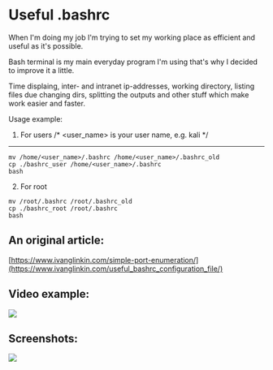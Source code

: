 # Useful .bashrc

When I'm doing my job I'm trying to set my working place as efficient and useful as it's possible. 

Bash terminal is my main everyday program I'm using that's why I decided to improve it a little.

Time displaing, inter- and intranet ip-addresses, working directory, listing files due changing dirs, splitting the outputs and other stuff which make work easier and faster. 

Usage example:
1. For users /* <user_name> is your user name, e.g. kali */
--------------
```
mv /home/<user_name>/.bashrc /home/<user_name>/.bashrc_old
cp ./bashrc_user /home/<user_name>/.bashrc
bash
```
2. For root
```
mv /root/.bashrc /root/.bashrc_old
cp ./bashrc_root /root/.bashrc
bash
```


An original article:
--------------------
[https://www.ivanglinkin.com/simple-port-enumeration/](https://www.ivanglinkin.com/useful_bashrc_configuration_file/)


Video example:
--------------
![](https://www.ivanglinkin.com/wp-content/uploads/2020/12/bash.gif)


Screenshots:
------------
![](https://www.ivanglinkin.com/wp-content/uploads/2020/12/bashrc.png)

